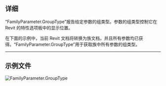 ## 详细
“FamilyParameter.GroupType”报告给定参数的组类型。参数的组类型控制它在 Revit 的特性选项板中的显示位置。

在下面的示例中，当前 Revit 文档将转换为族文档，并且所有参数均已获得。“FamilyParameter.GroupType”用于获取族中所有参数的组类型。
___
## 示例文件

![FamilyParameter.GroupType](./Revit.Elements.FamilyParameter.GroupType_img.jpg)
